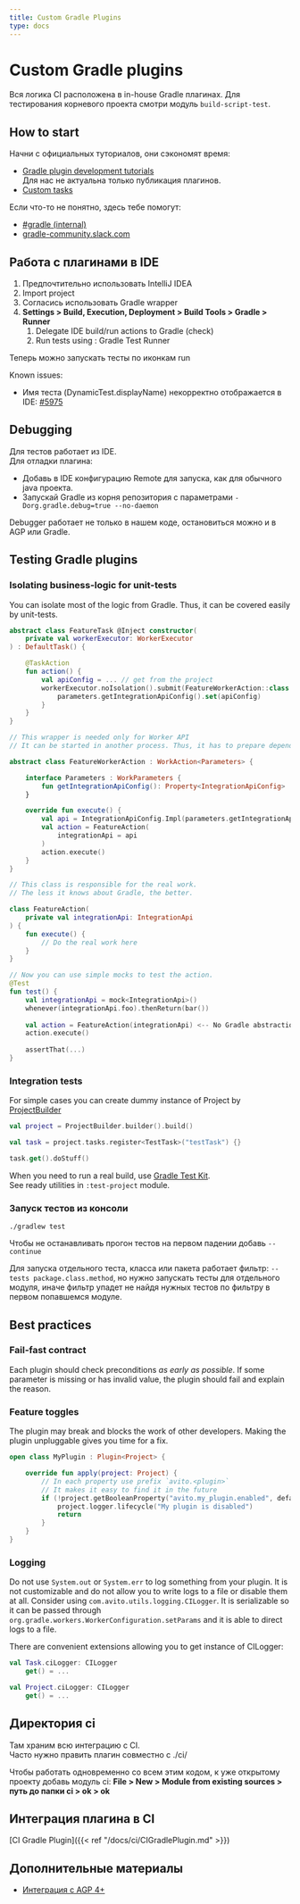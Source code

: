 ```yaml
---
title: Custom Gradle Plugins
type: docs
---
```


# Custom Gradle plugins

Вся логика CI расположена в in-house Gradle плагинах. 
Для тестирования корневого проекта смотри модуль `build-script-test`.

## How to start

Начни с официальных туториалов, они сэкономят время:

- [Gradle plugin development tutorials](https://gradle.org/guides/?q=Plugin%20Development)   
Для нас не актуальна только публикация плагинов.
- [Custom tasks](https://docs.gradle.org/current/userguide/custom_tasks.html)

Если что-то не понятно, здесь тебе помогут:

- [#gradle (internal)](http://links.k.avito.ru/slackgradle)
- [gradle-community.slack.com](gradle-community.slack.com)

## Работа с плагинами в IDE

1. Предпочтительно использовать IntelliJ IDEA
1. Import project
1. Согласись использовать Gradle wrapper
1. **Settings > Build, Execution, Deployment > Build Tools > Gradle > Runner**
    1. Delegate IDE build/run actions to Gradle (check)
    1. Run tests using : Gradle Test Runner
    
Теперь можно запускать тесты по иконкам run

Known issues:

- Имя теста (DynamicTest.displayName) некорректно отображается в IDE: [#5975](https://github.com/gradle/gradle/issues/5975)

## Debugging

Для тестов работает из IDE.   
Для отладки плагина:

- Добавь в IDE конфигурацию Remote для запуска, как для обычного java проекта.
- Запускай Gradle из корня репозитория с параметрами `-Dorg.gradle.debug=true --no-daemon`

Debugger работает не только в нашем коде, остановиться можно и в AGP или Gradle.

## Testing Gradle plugins

### Isolating business-logic for unit-tests

You can isolate most of the logic from Gradle. Thus, it can be covered easily by unit-tests.

```kotlin
abstract class FeatureTask @Inject constructor(
    private val workerExecutor: WorkerExecutor
) : DefaultTask() {

    @TaskAction
    fun action() {
        val apiConfig = ... // get from the project
        workerExecutor.noIsolation().submit(FeatureWorkerAction::class.java) { parameters ->
            parameters.getIntegrationApiConfig().set(apiConfig)
        }
    }
}

// This wrapper is needed only for Worker API
// It can be started in another process. Thus, it has to prepare dependencies for the real work.

abstract class FeatureWorkerAction : WorkAction<Parameters> {

    interface Parameters : WorkParameters {
        fun getIntegrationApiConfig(): Property<IntegrationApiConfig>
    }

    override fun execute() {
        val api = IntegrationApiConfig.Impl(parameters.getIntegrationApiConfig().get())
        val action = FeatureAction(
            integrationApi = api
        )
        action.execute()
    }
}

// This class is responsible for the real work.
// The less it knows about Gradle, the better.

class FeatureAction(
    private val integrationApi: IntegrationApi
) {
    fun execute() {
        // Do the real work here
    }
}

// Now you can use simple mocks to test the action.
@Test
fun test() {
    val integrationApi = mock<IntegrationApi>()
    whenever(integrationApi.foo).thenReturn(bar())
    
    val action = FeatureAction(integrationApi) <-- No Gradle abstractions here
    action.execute()
    
    assertThat(...)
}
```

### Integration tests

For simple cases you can create dummy instance of Project by [ProjectBuilder](https://docs.gradle.org/current/javadoc/org/gradle/testfixtures/ProjectBuilder.html)

```kotlin
val project = ProjectBuilder.builder().build()

val task = project.tasks.register<TestTask>("testTask") {}

task.get().doStuff()
```

When you need to run a real build, use [Gradle Test Kit](https://docs.gradle.org/current/userguide/test_kit.html).\
See ready utilities in `:test-project` module.


### Запуск тестов из консоли

`./gradlew test`

Чтобы не останавливать прогон тестов на первом падении добавь `--continue`

Для запуска отдельного теста, класса или пакета работает фильтр: `--tests package.class.method`, 
но нужно запускать тесты для отдельного модуля, иначе фильтр упадет не найдя нужных тестов по фильтру 
в первом попавшемся модуле.

## Best practices

### Fail-fast contract

Each plugin should check preconditions _as early as possible_. 
If some parameter is missing or has invalid value, the plugin should fail and explain the reason.

### Feature toggles

The plugin may break and blocks the work of other developers.
Making the plugin unpluggable gives you time for a fix. 

```kotlin
open class MyPlugin : Plugin<Project> {

    override fun apply(project: Project) {
        // In each property use prefix `avito.<plugin>`
        // It makes it easy to find it in the future
        if (!project.getBooleanProperty("avito.my_plugin.enabled", default = false)) {
            project.logger.lifecycle("My plugin is disabled")
            return
        }
    }
}
```

### Logging

Do not use `System.out` or `System.err` to log something from your plugin. It is not customizable and
do not allow you to write logs to a file or disable them at all. Consider using `com.avito.utils.logging.CILogger`.
It is serializable so it can be passed through `org.gradle.workers.WorkerConfiguration.setParams` and it is able
to direct logs to a file.

There are convenient extensions allowing you to get instance of CILogger:

```kotlin
val Task.ciLogger: CILogger
    get() = ...

val Project.ciLogger: CILogger
    get() = ...
```

## Директория ci

Там храним всю интеграцию с CI.   
Часто нужно править плагин совместно с ./ci/

Чтобы работать одновременно со всем этим кодом, к уже открытому проекту
добавь модуль ci: **File > New > Module from existing sources > путь до папки ci > ok > ok**

## Интеграция плагина в CI

[CI Gradle Plugin]({{< ref "/docs/ci/CIGradlePlugin.md" >}})

## Дополнительные материалы

- [Интеграция с AGP 4+](https://youtu.be/OTANozHzgPc)
